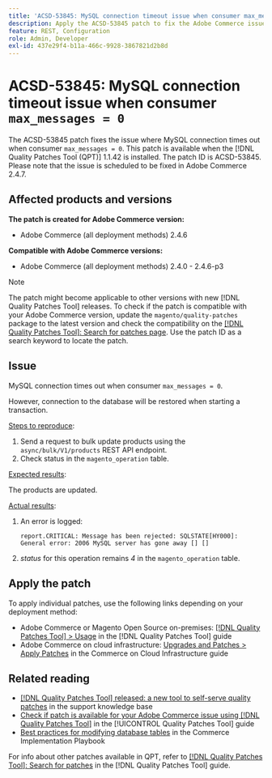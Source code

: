 ```yaml
---
title: 'ACSD-53845: MySQL connection timeout issue when consumer max_messages = 0'
description: Apply the ACSD-53845 patch to fix the Adobe Commerce issue where MySQL connection times out when consumer `max_messages = 0`.
feature: REST, Configuration
role: Admin, Developer
exl-id: 437e29f4-b11a-466c-9928-3867821d2b8d
---
```

# ACSD-53845: MySQL connection timeout issue when consumer `max_messages = 0`

The ACSD-53845 patch fixes the issue where MySQL connection times out when consumer `max_messages = 0`. This patch is available when the [!DNL Quality Patches Tool (QPT)] 1.1.42 is installed. The patch ID is ACSD-53845. Please note that the issue is scheduled to be fixed in Adobe Commerce 2.4.7.

## Affected products and versions

**The patch is created for Adobe Commerce version:**

* Adobe Commerce (all deployment methods) 2.4.6

**Compatible with Adobe Commerce versions:**

* Adobe Commerce (all deployment methods) 2.4.0 - 2.4.6-p3

>[!NOTE]
>
>The patch might become applicable to other versions with new [!DNL Quality Patches Tool] releases. To check if the patch is compatible with your Adobe Commerce version, update the `magento/quality-patches` package to the latest version and check the compatibility on the [[!DNL Quality Patches Tool]: Search for patches page](https://experienceleague.adobe.com/tools/commerce-quality-patches/index.html). Use the patch ID as a search keyword to locate the patch.

## Issue

MySQL connection times out when consumer `max_messages = 0`.

However, connection to the database will be restored when starting a transaction.

<u>Steps to reproduce</u>:

1. Send a request to bulk update products using the `async/bulk/V1/products` REST API endpoint.
1. Check status in the `magento_operation` table.

<u>Expected results</u>:

The products are updated.

<u>Actual results</u>:

1. An error is logged:

    ```
    report.CRITICAL: Message has been rejected: SQLSTATE[HY000]: General error: 2006 MySQL server has gone away [] []
    ```

1. *status* for this operation remains *4* in the `magento_operation` table.

## Apply the patch

To apply individual patches, use the following links depending on your deployment method:

* Adobe Commerce or Magento Open Source on-premises: [[!DNL Quality Patches Tool] > Usage](/help/tools/quality-patches-tool/usage.md) in the [!DNL Quality Patches Tool] guide
* Adobe Commerce on cloud infrastructure: [Upgrades and Patches > Apply Patches](https://experienceleague.adobe.com/docs/commerce-cloud-service/user-guide/develop/upgrade/apply-patches.html) in the Commerce on Cloud Infrastructure guide

## Related reading

* [[!DNL Quality Patches Tool] released: a new tool to self-serve quality patches](https://experienceleague.adobe.com/en/docs/commerce-knowledge-base/kb/announcements/commerce-announcements/magento-quality-patches-released-new-tool-to-self-serve-quality-patches) in the support knowledge base
* [Check if patch is available for your Adobe Commerce issue using [!DNL Quality Patches Tool]](/help/tools/quality-patches-tool/patches-available-in-qpt/check-patch-for-magento-issue-with-magento-quality-patches.md) in the [!UICONTROL Quality Patches Tool] guide
* [Best practices for modifying database tables](https://experienceleague.adobe.com/en/docs/commerce-operations/implementation-playbook/best-practices/development/modifying-core-and-third-party-tables#why-adobe-recommends-avoiding-modifications) in the Commerce Implementation Playbook

For info about other patches available in QPT, refer to [[!DNL Quality Patches Tool]: Search for patches](https://experienceleague.adobe.com/tools/commerce-quality-patches/index.html) in the [!DNL Quality Patches Tool] guide.
